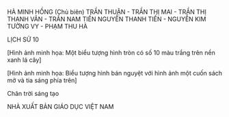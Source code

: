 HÀ MINH HỒNG (Chủ biên)
TRẦN THUẬN - TRẦN THỊ MAI - TRẦN THỊ THANH VÂN - TRẦN NAM TIẾN
NGUYỄN THANH TIẾN - NGUYỄN KIM TƯỜNG VY - PHẠM THU HÀ

LỊCH SỬ 10

[Hình ảnh minh họa: Một biểu tượng hình tròn có số 10 màu trắng trên nền xanh lá cây]

[Hình ảnh minh họa: Biểu tượng hình bán nguyệt với hình ảnh một cuốn sách mở và tia sáng phía trên]

Chân trời sáng tạo

NHÀ XUẤT BẢN GIÁO DỤC VIỆT NAM